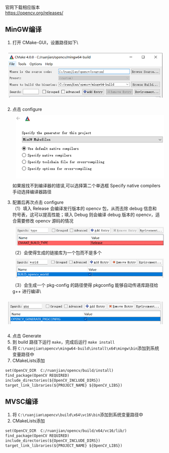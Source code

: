 官网下载相应版本\
https://opencv.org/releases/
## MinGW编译
1. 打开 CMake-GUI，设置路径如下\
<img src="../../pic/CV/OpenCV/mingw-build-path.png" style="width:500px;padding:10px;"/>

2. 点击 configure\
<img src="../../pic/CV/OpenCV/mingw-build-configure.png" style="width:500px;padding:10px;"/> \
如果报找不到编译器的错误,可以选择第二个单选框 Specify native compilers 手动选择编译器路径

3. 配置后再次点击 configure\
（1）填入 Release 会编译发行版本的 opencv 包，从而去除 debug 信息和符号表，这可以提高性能；填入 Debug 则会编译 debug 版本的 opencv，适合需要修改 opencv 源码的情况\
<img src="../../pic/CV/OpenCV/mingw-build-configure1.png" style="width:500px;padding:10px;"/> \
（2）会使得生成的链接库为一个包而不是多个\
<img src="../../pic/CV/OpenCV/mingw-build-configure2.png" style="width:500px;padding:10px;"/> \
（3）会生成一个 pkg-config 的路径使得 pkgconfig 能够自动传递库路径给 g++ 进行编译\
<img src="../../pic/CV/OpenCV/mingw-build-configure3.png" style="width:500px;padding:10px;"/> 

4. 点击 Generate
5. 到 build 路径下运行 ``make``，完成后运行 ``make install``
6. 将 ``C:\ruanjian\opencv\mingw64-build\install\x64\mingw\bin``添加到系统变量路径中
7. CMakeLists添加
```
set(OpenCV_DIR  C:/ruanjian/opencv/build/install)
find_package(OpenCV REQUIRED)
include_directories(${OpenCV_INCLUDE_DIRS})
target_link_libraries(${PROJECT_NAME} ${OpenCV_LIBS})
```
## MVSC编译
1. 将 ``C:\ruanjian\opencv\build\x64\vc16\bin``添加到系统变量路径中
2. CMakeLists添加
```
set(OpenCV_DIR  C:/ruanjian/opencv/build/x64/vc16/lib/)
find_package(OpenCV REQUIRED)
include_directories(${OpenCV_INCLUDE_DIRS})
target_link_libraries(${PROJECT_NAME} ${OpenCV_LIBS})
```